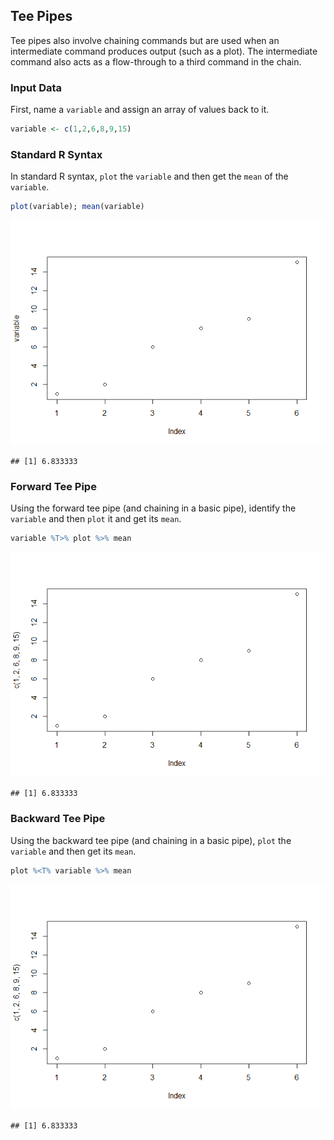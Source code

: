 
## Tee Pipes

Tee pipes also involve chaining commands but are used when an intermediate command produces output (such as a plot). The intermediate command also acts as a flow-through to a third command in the chain.

### Input Data

First, name a `variable` and assign an array of values back to it.

```r
variable <- c(1,2,6,8,9,15)
```

### Standard R Syntax

In standard R syntax, `plot` the `variable` and then get the `mean` of the `variable`.


```r
plot(variable); mean(variable)
```

![](figures/Standard-Plot-1.png)<!-- -->

```
## [1] 6.833333
```

### Forward Tee Pipe

Using the forward tee pipe (and chaining in a basic pipe), identify the `variable` and then `plot` it and get its `mean`.


```r
variable %T>% plot %>% mean
```

![](figures/Forward-Tee-Plot-1.png)<!-- -->

```
## [1] 6.833333
```

### Backward Tee Pipe

Using the backward tee pipe (and chaining in a basic pipe), `plot` the `variable` and then get its `mean`.


```r
plot %<T% variable %>% mean
```

![](figures/Backward-Tee-Plot-1.png)<!-- -->

```
## [1] 6.833333
```
